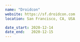 ```yaml
---
name: "Droidcon"
website: https://sf.droidcon.com
location: San Francisco, CA, USA

date_start: 2020-12-14
date_end:   2020-12-15
---
```

